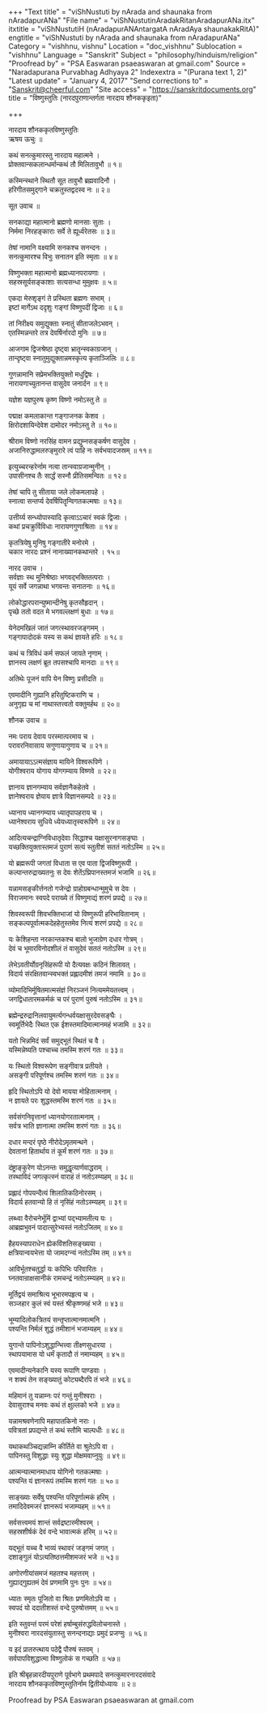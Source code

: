 +++
"Text title" = "viShNustuti by nArada and shaunaka from nAradapurANa"
"File name" = "viShNustutinAradakRitanAradapurANa.itx"
itxtitle = "viShNustutiH (nAradapurANAntargatA nAradAya shaunakakRitA)"
engtitle = "viShNustuti by nArada and shaunaka from nAradapurANa"
Category = "vishhnu, vishnu"
Location = "doc_vishhnu"
Sublocation = "vishhnu"
Language = "Sanskrit"
Subject = "philosophy/hinduism/religion"
"Proofread by" = "PSA Easwaran psaeaswaran at gmail.com"
Source = "Naradapurana Purvabhag Adhyaya 2"
Indexextra = "(Purana text 1, 2)"
"Latest update" = "January 4, 2017"
"Send corrections to" = "Sanskrit@cheerful.com"
"Site access" = "https://sanskritdocuments.org"
title = "विष्णुस्तुतिः (नारदपुराणान्तर्गता नारदाय शौनककृइता)"

+++
  
 नारदाय शौनककृतविष्णुस्तुतिः   
ऋषय ऊचुः ॥  
  
कथं सनत्कुमारस्तु नारदाय महात्मने ।  
प्रोक्तवान्सकलान्धर्मान्कथं तौ मिलितावुभौ ॥ १॥  
  
कस्मिन्स्थाने स्थितौ सूत तावुभौ ब्रह्मवादिनौ ।  
हरिगीतसमुद्गाने चक्रतुस्तद्वदस्व नः ॥ २॥  
  
सूत उवाच ॥  
  
सनकाद्या महात्मानो ब्रह्मणो मानसाः सुताः ।  
निर्ममा निरहङ्काराः सर्वे ते ह्यूर्ध्वरेतसः ॥ ३॥  
  
तेषां नामानि वक्ष्यामि सनकश्च सनन्दनः ।  
सनत्कुमारश्च विभुः सनातन इति स्मृताः ॥ ४॥  
  
विष्णुभक्ता महात्मानो ब्रह्मध्यानपरायणाः ।  
सहस्रसूर्यसङ्काशाः सत्यसन्धा मुमुक्षवः ॥  ५॥  
  
एकदा मेरुशृङ्गं ते प्रस्थिता ब्रह्मणः सभाम् ।  
इष्टां मार्गेऽथ ददृशुः गङ्गां विष्णुपदीं द्विजाः ॥ ६॥  
  
तां निरीक्ष्य समुद्युक्ताः स्नातुं सीताजलेऽभवन् ।  
एतस्मिन्नन्तरे तत्र देवर्षिर्नारदो मुनिः ॥ ७॥  
  
आजगाम द्विजश्रेष्ठा दृष्ट्वा भ्रातॄन्स्वकाग्रजान् ।  
तान्दृष्ट्वा स्नातुमुद्युक्तान्नमस्कृत्य कृताञ्जिलिः ॥ ८॥  
  
गुणन्नामानि सप्रेमभक्तियुक्तो मधुद्विषः ।  
नारायणाच्युतानन्त वासुदेव जनार्दन ॥ ९॥  
  
यज्ञेश यज्ञपुरुष कृष्ण विष्णो नमोऽस्तु ते ॥  
  
पद्माक्ष कमलाकान्त गङ्गाजनक केशव ।  
क्षिरोदशायिन्देवेश दामोदर नमोऽस्तु ते ॥ १०॥  
  
श्रीराम विष्णो नरसिंह वामन प्रद्युम्नसङ्कर्षण वासुदेव ।  
अजानिरुद्धामलरुङ्मुरारे त्वं पाहि नः सर्वभयादजस्रम् ॥ ११॥  
  
इत्युच्चरन्हरेर्नाम नत्वा तान्स्वाग्रजान्मुनीन् ।  
उपासीनश्च तैः सार्द्धं सस्नौ प्रीतिसमन्वितः ॥ १२॥  
  
तेषां चापि तु सीताया जले लोकमलापहे ।  
स्नात्वा सन्तर्प्य देवर्षिपितॄन्विगतकल्मषाः ॥ १३॥  
  
उत्तीर्य्य सन्ध्योपास्यादि कृत्वाऽऽचारं स्वकं द्विजाः ।  
कथां प्रचक्रुर्विविधाः नारायणगुणाश्रिताः ॥ १४॥  
  
कृतत्रियेषु मुनिषु गङ्गातीरे मनोरमे ।  
चकार नारदः प्रश्नं नानाख्यानकथान्तरे । १५॥  
  
नारद उवाच ।  
सर्वज्ञाः स्थ मुनिश्रेष्ठाः भगवद्भक्तितत्पराः ।  
यूयं सर्वे जगन्नाथा भगवन्तः सनातनाः ॥ १६॥  
  
लोकोद्धारपरान्युष्मान्दीनेषु कृतसौहृदान् ।  
पृच्छे ततो वदत मे भगवल्लक्षणं बुधाः ॥ १७॥  
  
येनेदमखिलं जातं जगत्स्थावरजङ्गमम् ।  
गङ्गापादोदकं यस्य स कथं ज्ञायते हरिः ॥ १८॥  
  
कथं च त्रिविधं कर्म सफलं जायते नृणाम् ।  
ज्ञानस्य लक्षणं ब्रूत तपसश्चापि मानदाः ॥ १९॥  
  
अतिथेः पूजनं वापि येन विष्णुः प्रसीदति ॥  
  
एवमादीनि गुह्यानि हरितुष्टिकराणि च ।  
अनुगृह्य च मां नाथास्तत्त्वतो वक्तुमर्हथ ॥  २०॥  
  
शौनक उवाच ॥  
  
नमः पराय देवाय परस्मात्परमाय च ।  
परावरनिवासाय सगुणायागुणाय च ॥ २१॥  
  
अमायायाऽऽत्मसंज्ञाय मायिने विश्वरूपिणे ।  
योगीश्वराय योगाय योगगम्याय विष्णवे ॥ २२॥  
  
ज्ञानाय ज्ञानगम्याय सर्वज्ञानैकहेतवे ।  
ज्ञानेश्वराय ज्ञेयाय ज्ञात्रे विज्ञानसम्पदे ॥ २३॥  
  
ध्यानाय ध्यानगम्याय ध्यातृपापहराय च ।  
ध्यानेश्वराय सुधिये ध्येयध्यातृस्वरूपिणे ॥ २४॥  
  
आदित्यचन्द्राग्निविधातृदेवाः सिद्धाश्च यक्षासुरनागसङ्घाः ।  
यच्छक्तियुक्तास्तमजं पुराणं सत्यं स्तुतीशं सततं नतोऽस्मि ॥ २५॥  
  
यो ब्रह्मरूपी जगतां विधाता स एव पाता द्विजविष्णुरूपी ।  
कल्पान्तरुद्राख्यतनुः स देवः शेतेंऽघ्रिपानस्तमजं भजामि ॥ २६॥  
  
यन्नामसङ्कीर्त्तनतो गजेन्द्रो ग्राहोग्रबन्धान्मुमुचे स देवः ।  
विराजमानः स्वपदे पराख्ये तं विष्णुमाद्यं शरणं प्रपद्ये ॥ २७॥  
  
शिवस्वरूपी शिवभक्तिभाजां यो विष्णुरूपी हरिभावितानाम् ।  
सङ्कल्पपूर्वात्मकदेहहेतुस्तमेव नित्यं शरणं प्रपद्ये ॥ २८॥  
  
यः केशिहन्ता नरकान्तकश्च बालो भुजाग्रेण दधार गोत्रम् ।  
देवं च भूमारविनोदशीलं तं वासुदेवं सततं नतोऽस्मि ॥ २९॥  
  
लेभेऽवतीर्योग्रनृसिंहरूपी यो दैत्यवक्षः कठिनं शिलावत् ।  
विदार्य संरक्षितवान्स्वभक्तं प्रह्लादमीशं तमजं नमामि ॥ ३०॥  
  
व्योमादिभिर्मूषितमात्मसंज्ञं निरञ्जनं नित्यममेयतत्त्वम् ।  
जगद्विधातारमकर्मकं च परं पुराणं पुरुषं नतोऽस्मि ॥ ३१॥  
  
ब्रह्मेन्द्ररुद्रानिलवायुमर्त्यगन्धर्वयक्षासुरदेवसङ्घैः ।  
स्वमूर्तिभेदैः स्थित एक ईशस्तमादिमात्मानमहं भजामि ॥ ३२॥  
  
यतो भिन्नमिदं सर्वं समुद्भूतं स्थितं च वै ।  
यस्मिन्नेष्यति पश्चाच्च तमस्मि शरणं गतः ॥ ३३॥  
  
यः स्थितो विश्वरूपेण सङ्गीवात्र प्रतीयते ।  
असङ्गी परिपूर्णश्च तमस्मि शरणं गतः ॥ ३४॥  
  
हृदि स्थितोऽपि यो देवो मायया मोहितात्मनाम् ।  
न ज्ञायते परः शुद्धस्तमस्मि शरणं गतः ॥ ३५॥  
  
सर्वसंगनिवृत्तानां ध्यानयोगरतात्मनाम् ।  
सर्वत्र भाति ज्ञानात्मा तमस्मि शरणं गतः ॥ ३६॥  
  
दधार मन्दरं पृष्ठे नीरोदेऽमृतमन्थने ।  
देवतानां हितार्थाय तं कूर्मं शरणं गतः ॥ ३७॥  
  
दंष्ट्राङ्कुरेण योऽनन्तः समुद्धृत्यार्णवाद्धराम् ।  
तस्थाविदं जगत्कृत्स्नं वाराहं तं नतोऽस्म्यहम् ॥ ३८॥  
  
प्रह्लादं गोपयन्दैत्यं शिलातिकठिनोरसम् ।  
विदार्य हतवान्यो हि तं नृसिंहं नतोऽस्म्यहम् ॥ ३९॥  
  
लब्ध्वा वैरोचनेर्भूमिं द्वाभ्यां पद्भ्यामतीत्य यः ।  
आब्रह्मभुवनं पादात्सुरेभ्यस्तं नतोऽजितम् ॥ ४०॥  
  
हैहयस्यापराधेन ह्येकविंशतिसङ्ख्यया ।  
क्षत्रियान्वयभेत्ता यो जामदग्न्यं नतोऽस्मि तम् ॥ ४१॥  
  
आविर्भूतश्चतुर्द्धा यः कपिभिः परिवारितः ।  
घ्नतवान्राक्षसानीकं रामचन्द्रं नतोऽस्म्यहम् ॥ ४२॥  
  
मूर्तिद्वयं समाश्रित्य भूभारमपहृत्य च ।  
सञ्जहार कुलं स्वं यस्तं श्रीकृष्णमहं भजे ॥ ४३॥  
  
भूम्यादिलोकत्रितयं सन्तृप्तात्मानमात्मनि ।  
पश्यन्ति निर्मलं शुद्धं तमीशानं भजाम्यहम् ॥ ४४॥  
  
युगान्ते पापिनोऽशुद्धान्भित्त्वा तीक्ष्णसुधारया ।  
स्थापयामास यो धर्मं कृतादौ तं नमाम्यहम् ॥ ४५॥  
  
एवमादीन्यनेकानि यस्य रूपाणि पाण्डवाः ।  
न शक्यं तेन सङ्ख्यातुं कोट्यब्दैरपि तं भजे ॥ ४६॥  
  
महिमानं तु यन्नाम्नः परं गन्तुं मुनीश्वराः ।  
देवासुराश्च मनवः कथं तं क्षुल्लको भजे ॥ ४७॥  
  
यन्नामश्रवणेनापि महापातकिनो नराः ।  
पवित्रतां प्रपद्यन्ते तं कथं स्तौमि चाल्पधीः ॥ ४८॥  
  
यथाकथञ्चिद्यन्नाम्नि कीर्तिते वा श्रुतेऽपि वा ।  
पापिनस्तु विशुद्धाः स्युः शुद्धा मोक्षमवाप्नुयुः ॥ ४९॥  
  
आत्मन्यात्मानमाधाय योगिनो गतकल्मषाः ।  
पश्यन्ति यं ज्ञानरूपं तमस्मि शरणं गतः ॥ ५०॥  
  
साङ्ख्याः सर्वेषु पश्यन्ति परिपूर्णात्मकं हरिम् ।  
तमादिदेवमजरं ज्ञानरूपं भजाम्यहम् ॥ ५१॥  
  
सर्वसत्त्वमयं शान्तं सर्वद्रष्टारमीश्वरम् ।  
सहस्रशीर्षकं देवं वन्दे भावात्मकं हरिम् ॥ ५२॥  
  
यद्भूतं यच्च वै भाव्यं स्थावरं जङ्गमं जगत् ।  
दशाङ्गुलं योऽत्यतिष्ठत्तमीशमजरं भजे ॥ ५३॥  
  
अणोरणीयांसमजं महतश्च महत्तरम् ।  
गुह्याद्गुह्यतमं देवं प्रणमामि पुनः पुनः ॥ ५४॥  
  
ध्यातः स्मृतः पूजितो वा श्रितः प्रणमितोऽपि वा ।  
स्वपदं यो ददातीशस्तं वन्दे पुरुषोत्तमम् ॥ ५५॥  
  
इति स्तुवन्तं परमं परेशं हर्षाम्बुसंरुद्धविलोचनास्ते ।  
मुनीश्वरा नारदसंयुतास्तु सनन्दनाद्याः प्रमुदं प्रजग्मुः ॥ ५६॥  
  
य इदं प्रातरुत्थाय पठेद्वै पौरुषं स्तवम् ।  
सर्वपापविशुद्धात्मा विष्णुलोकं स गच्छति ॥ ५७॥  
  
इति श्रीबृहन्नारदीयपुराणे पूर्वभागे प्रथमपादे सनत्कुमारनारदसंवादे   
नारदाय शौनककृतविष्णुस्तुतिर्नाम द्वितीयोध्यायः ॥ २॥  
  
  
Proofread by PSA Easwaran psaeaswaran at gmail.com  
  
